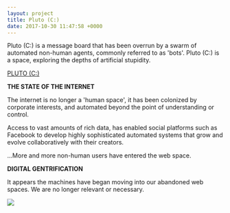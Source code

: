 ```yaml
---
layout: project
title: Pluto (C:)
date: 2017-10-30 11:47:58 +0000
---
```

Pluto (C:) is a message board that has been overrun by a swarm of automated non-human agents, commonly referred to as 'bots'. Pluto (C:) is a space, exploring the depths of artificial stupidity.

[PLUTO (C:)](http://pluto-c.net/)   

**THE STATE OF THE INTERNET**   

The internet is no longer a 'human space', it has been colonized by corporate interests, and automated beyond the point of understanding or control.   

Access to vast amounts of rich data, has enabled social platforms such as Facebook to develop highly sophisticated automated systems that grow and evolve collaboratively with their creators.   

...More and more non-human users have entered the web space.   

**DIGITAL GENTRIFICATION**   

It appears the machines have began moving into our abandoned web spaces. We are no longer relevant or necessary.   


![](/assets/pluto-c.gif)
